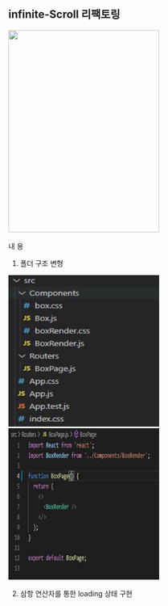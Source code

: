 <h2>infinite-Scroll 리팩토링</h2>
<img width="300px" height="400px" src="./img/cam.gif" />
 
내 용
1. 폴더 구조 변형
<img width="300px" height="300px" src="./img/1.JPG" />
<img width="300px" height="300px" src="./img/2.JPG" />

2. 삼항 연산자를 통한 loading 상태 구현
